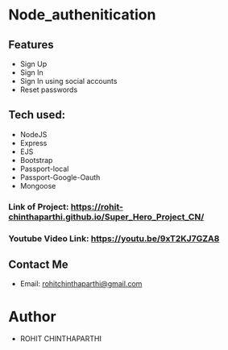 # Node_authenitication

## Features
* Sign Up
* Sign In
* Sign In using social accounts
* Reset passwords

## Tech used:

* NodeJS
* Express
* EJS
* Bootstrap
* Passport-local
* Passport-Google-Oauth
* Mongoose
   
### Link of Project: https://rohit-chinthaparthi.github.io/Super_Hero_Project_CN/

### Youtube Video Link: https://youtu.be/9xT2KJ7GZA8
  
## Contact Me
* Email: rohitchinthaparthi@gmail.com
# Author
* ROHIT CHINTHAPARTHI
